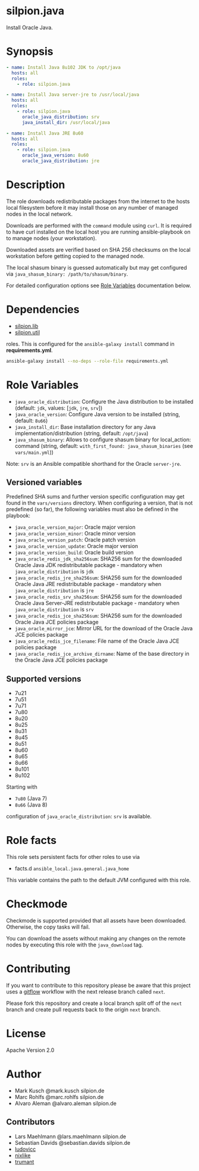 # silpion.java

Install Oracle Java.

# Synopsis

```yaml
- name: Install Java 8u102 JDK to /opt/java
  hosts: all
  roles:
    - role: silpion.java
```

```yaml
- name: Install Java server-jre to /usr/local/java
  hosts: all
  roles:
    - role: silpion.java
      oracle_java_distribution: srv
      java_install_dir: /usr/local/java
```

```yaml
- name: Install Java JRE 8u60
  hosts: all
  roles:
    - role: silpion.java
      oracle_java_version: 8u60
      oracle_java_distribution: jre
```

# Description

The role downloads redistributable packages from the internet
to the hosts local filesystem before it may install those on
any number of managed nodes in the local network.

Downloads are performed with the ``command`` module using ``curl``.
It is required to have curl installed on the local host you
are running ansible-playbook on to manage nodes (your workstation).

Downloaded assets are verified based on SHA 256 checksums on
the local workstation before getting copied to the managed node.

The local shasum binary is guessed automatically but may get
configured via ``java_shasum_binary: /path/to/shasum/binary``.

For detailed configuration options see [Role Variables](#role_variables)
documentation below.

# Dependencies

* [silpion.lib][1]
* [silpion.util][2]

roles. This is configured for the ``ansible-galaxy install`` command in
**requirements.yml**.

```sh
ansible-galaxy install --no-deps --role-file requirements.yml
```

# <a name="role_variables"></a>Role Variables

* ``java_oracle_distribution``: Configure the Java distribution to be installed (default: ``jdk``, values: [``jdk``, ``jre``, ``srv``])
* ``java_oracle_version``: Configure Java version to be installed (string, default: ``8u66``)
* ``java_install_dir``: Base installation directory for any Java implementation/distribution (string, default: ``/opt/java``)
* ``java_shasum_binary``: Allows to configure shasum binary for local\_action: command (string, default: ``with_first_found: java_shasum_binaries`` (see ``vars/main.yml``))

Note: ``srv`` is an Ansible compatible shorthand for the Oracle ``server-jre``.

## Versioned variables

Predefined SHA sums and further version specific configuration may get found in
the ``vars/versions`` directory. When configuring a version, that is not predefined
(so far), the following variables must also be defined in the playbook:

* ``java_oracle_version_major``: Oracle major version
* ``java_oracle_version_minor``: Oracle minor version
* ``java_oracle_version_patch``: Oracle patch version
* ``java_oracle_version_update``: Oracle major version
* ``java_oracle_version_build``: Oracle build version
* ``java_oracle_redis_jdk_sha256sum``: SHA256 sum for the downloaded Oracle Java JDK redistributable package - mandatory when ``java_oracle_distribution`` is ``jdk``
* ``java_oracle_redis_jre_sha256sum``: SHA256 sum for the downloaded Oracle Java JRE redistributable package - mandatory when ``java_oracle_distribution`` is ``jre``
* ``java_oracle_redis_srv_sha256sum``: SHA256 sum for the downloaded Oracle Java Server-JRE redistributable package - mandatory when ``java_oracle_distribution`` is ``srv``
* ``java_oracle_redis_jce_sha256sum``: SHA256 sum for the downloaded Oracle Java JCE policies package
* ``java_oracle_mirror_jce``: Mirror URL for the download of the Oracle Java JCE policies package
* ``java_oracle_redis_jce_filename``:  File name of the Oracle Java JCE policies package
* ``java_oracle_redis_jce_archive_dirname``: Name of the base directory in the Oracle Java JCE policies package

## Supported versions

* 7u21
* 7u51
* 7u71
* 7u80
* 8u20
* 8u25
* 8u31
* 8u45
* 8u51
* 8u60
* 8u65
* 8u66
* 8u101
* 8u102

Starting with

* ``7u80`` (Java 7)
* ``8u66`` (Java 8)

configuration of ``java_oracle_distribution``: ``srv`` is available.

# Role facts

This role sets persistent facts for other roles to use via

* facts.d ``ansible_local.java.general.java_home``

This variable contains the path to the default JVM configured with this role.

# Checkmode

Checkmode is supported provided that all assets have been downloaded.
Otherwise, the copy tasks will fail.

You can download the assets without making any changes on the remote nodes by executing this role with the ``java_download`` tag.

# Contributing

If you want to contribute to this repository please be aware that this
project uses a [gitflow](http://nvie.com/posts/a-successful-git-branching-model/)
workflow with the next release branch called ``next``.

Please fork this repository and create a local branch split off of the ``next``
branch and create pull requests back to the origin ``next`` branch.

# License

Apache Version 2.0

# Author

* Mark Kusch @mark.kusch silpion.de
* Marc Rohlfs @marc.rohlfs silpion.de
* Alvaro Aleman @alvaro.aleman silpion.de

## Contributors

* Lars Maehlmann @lars.maehlmann silpion.de
* Sebastian Davids @sebastian.davids silpion.de
* [ludovicc](https://github.com/ludovicc)
* [nixlike](https://github.com/nixlike)
* [trumant](https://github.com/trumant)



[1]: https://github.com/silpion/ansible-lib
[2]: https://github.com/silpion/ansible-util


<!-- vim: set ts=4 sw=4 et nofen: -->

